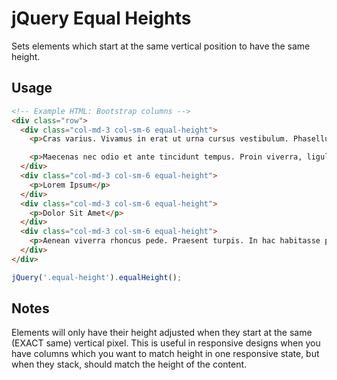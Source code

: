 # jQuery Equal Heights
Sets elements which start at the same vertical position to have the same height.

## Usage
```html
<!-- Example HTML: Bootstrap columns -->
<div class="row">
  <div class="col-md-3 col-sm-6 equal-height">
    <p>Cras varius. Vivamus in erat ut urna cursus vestibulum. Phasellus gravida semper nisi. Praesent ac massa at ligula laoreet iaculis. Proin magna.</p>

    <p>Maecenas nec odio et ante tincidunt tempus. Proin viverra, ligula sit amet ultrices semper, ligula arcu tristique sapien, a accumsan nisi mauris ac eros. Fusce fermentum odio nec arcu. Donec posuere vulputate arcu.</p>
  </div>
  <div class="col-md-3 col-sm-6 equal-height">
    <p>Lorem Ipsum</p>
  </div>
  <div class="col-md-3 col-sm-6 equal-height">
    <p>Dolor Sit Amet</p>
  </div>
  <div class="col-md-3 col-sm-6 equal-height">
    <p>Aenean viverra rhoncus pede. Praesent turpis. In hac habitasse platea dictumst. Quisque libero metus, condimentum nec, tempor a, commodo mollis, magna. Nullam sagittis.</p>
  </div>
</div>
```

```javascript
jQuery('.equal-height').equalHeight();
```

## Notes
Elements will only have their height adjusted when they start at the same (EXACT same) vertical pixel.  This is useful in responsive designs when you have columns which you want to match height in one responsive state, but when they stack, should match the height of the content.

